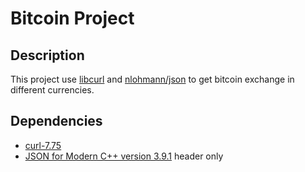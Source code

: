 # Bitcoin Project

## Description
This project use [libcurl](https://curl.se/download.html) and [nlohmann/json](https://github.com/nlohmann/json) to get bitcoin exchange in different currencies.

## Dependencies
- [curl-7.75](https://curl.se/download.html)
- [JSON for Modern C++ version 3.9.1](https://github.com/nlohmann/json/releases) header only
